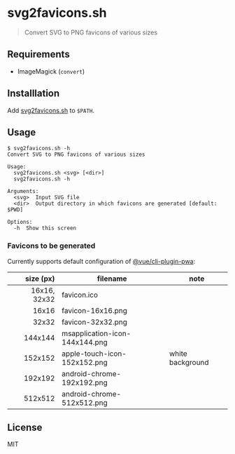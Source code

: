 # svg2favicons.sh

> Convert SVG to PNG favicons of various sizes

## Requirements

- ImageMagick (`convert`)

## Installlation

Add [svg2favicons.sh](./svg2favicons.sh) to `$PATH`.

## Usage

```
$ svg2favicons.sh -h
Convert SVG to PNG favicons of various sizes

Usage:
  svg2favicons.sh <svg> [<dir>]
  svg2favicons.sh -h

Arguments:
  <svg>  Input SVG file
  <dir>  Output directory in which favicons are generated [default: $PWD]

Options:
  -h  Show this screen
```

### Favicons to be generated

Currently supports default configuration of [@vue/cli-plugin-pwa](https://github.com/vuejs/vue-cli/tree/dev/packages/%40vue/cli-plugin-pwa):

|    size (px) | filename                       | note             |
| -----------: | ------------------------------ | ---------------- |
| 16x16, 32x32 | favicon.ico                    |                  |
|        16x16 | favicon-16x16.png              |                  |
|        32x32 | favicon-32x32.png              |                  |
|      144x144 | msapplication-icon-144x144.png |                  |
|      152x152 | apple-touch-icon-152x152.png   | white background |
|      192x192 | android-chrome-192x192.png     |                  |
|      512x512 | android-chrome-512x512.png     |                  |

## License

MIT
